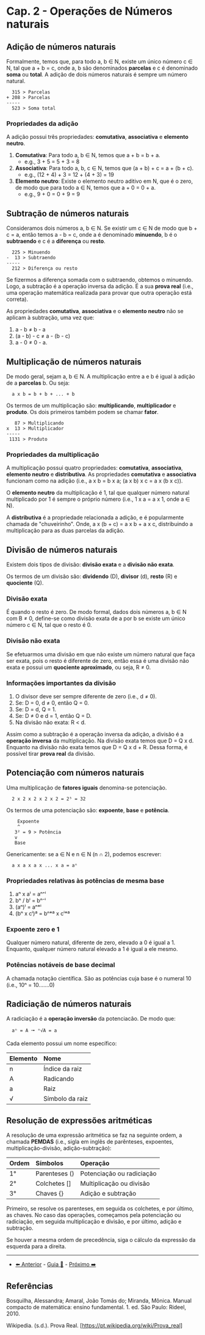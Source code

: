 # Cap. 2 - Operações de Números naturais

## Adição de números naturais

Formalmente, temos que, para todo a, b ∈ N, existe um único número c ∈ N, tal que a + b = c, onde a, b são denominados **parcelas** e c é denominado **soma** ou **total**. A adição de dois números naturais é sempre um número natural.

```
  315 > Parcelas
+ 208 > Parcelas
-----
  523 > Soma total
```

### Propriedades da adição

A adição possui três propriedades: **comutativa**, **associativa** e **elemento neutro**.

1. **Comutativa**: Para todo a, b ∈ N, temos que a + b = b + a.
   - e.g., 3 + 5 = 5 + 3 = 8
2. **Associativa**: Para todo a, b, c ∈ N, temos que (a + b) + c = a + (b + c).
   - e.g., (12 + 4) + 3 = 12 + (4 + 3) = 19
3. **Elemento neutro**: Existe o elemento neutro aditivo em N, que é o zero, de modo que para todo a ∈ N, temos que a + 0 = 0 + a.
   - e.g., 9 + 0 = 0 + 9 = 9

## Subtração de números naturais

Consideramos dois números a, b ∈ N. Se existir um c ∈ N de modo que b + c = a, então temos a - b = c, onde a é denominado **minuendo**, b é o **subtraendo** e c é a **diferença** ou **resto**.

```
  225 > Minuendo
-  13 > Subtraendo
-----
  212 > Diferença ou resto
```

Se fizermos a diferença somada com o subtraendo, obtemos o minuendo. Logo, a subtração é a operação inversa da adição. É a sua **prova real** (i.e., uma operação matemática realizada para provar que outra operação está correta).

As propriedades **comutativa**, **associativa** e o **elemento neutro** não se aplicam à subtração, uma vez que:

1. a - b ≠ b - a
2. (a - b) - c ≠ a - (b - c)
3. a - 0 ≠ 0 - a.

## Multiplicação de números naturais

De modo geral, sejam a, b ∈ N. A multiplicação entre a e b é igual à adição de a **parcelas** b. Ou seja:

```
  a x b = b + b + ... + b
```

Os termos de um multiplicação são: **multiplicando**, **multiplicador** e **produto**. Os dois primeiros também podem se chamar **fator**.

```
   87 > Multiplicando
x  13 > Multiplicador
-----
 1131 > Produto
```

### Propriedades da multiplicação

A multiplicação possui quatro propriedades: **comutativa**, **associativa**, **elemento neutro** e **distributiva**. As propriedades **comutativa** e **associativa** funcionam como na adição (i.e., a x b = b x a; (a x b) x c = a x (b x c)).

O **elemento neutro** da multiplicação é 1, tal que qualquer número natural multiplicado por 1 é sempre o próprio número (i.e., 1 x a = a x 1, onde a ∈ N).

A **distributiva** é a propriedade relacionada a adição, e é popularmente chamada de "chuveirinho". Onde, a x (b + c) = a x b + a x c, distribuindo a multiplicação para as duas parcelas da adição.

## Divisão de números naturais

Existem dois tipos de divisão: **divisão exata** e a **divisão não exata**.

Os termos de um divisão são: **dividendo** (D), **divisor** (d), **resto** (R) e **quociente** (Q).

### Divisão exata

É quando o resto é zero. De modo formal, dados dois números a, b ∈ N com B ≠ 0, define-se como divisão exata de a por b se existe um único número c ∈ N, tal que o resto é 0.

### Divisão não exata

Se efetuarmos uma divisão em que não existe um número natural que faça ser exata, pois o resto é diferente de zero, então essa é uma divisão não exata e possui um **quociente aproximado**, ou seja, R ≠ 0.

### Informações importantes da divisão

1. O divisor deve ser sempre diferente de zero (i.e., d ≠ 0).
2. Se: D = 0, d ≠ 0, então Q = 0.
3. Se: D = d, Q = 1.
4. Se: D ≠ 0 e d = 1, então Q = D.
5. Na divisão não exata: R < d.

Assim como a subtração é a operação inversa da adição, a divisão é a **operação inversa** da multiplicação. Na divisão exata temos que D = Q x d. Enquanto na divisão não exata temos que D = Q x d + R. Dessa forma, é possível tirar **prova real** da divisão.

## Potenciação com números naturais

Uma multiplicação de **fatores iguais** denomina-se potenciação.

```
  2 x 2 x 2 x 2 x 2 = 2⁵ = 32
```

Os termos de uma potenciação são: **expoente**, **base** e **potência**.

```
    Expoente
    ^
   3² = 9 > Potência
   v
   Base
```

Genericamente: se a ∈ N e n ∈ N (n ∩ 2), podemos escrever:

```
  a x a x a x ... x a = aⁿ
```

### Propriedades relativas às potências de mesma base

1. aⁿ x aⁱ = aⁿ⁺ⁱ
2. bⁿ / bⁱ = bⁿ⁻ⁱ
3. (aⁿ)ⁱ = aⁿ\*ⁱ
4. (bⁿ x cⁱ)ª = bⁿ\*ª x cⁱ\*ª

### Expoente zero e 1

Qualquer número natural, diferente de zero, elevado a 0 é igual a 1. Enquanto, qualquer número natural elevado a 1 é igual a ele mesmo.

### Potências notáveis de base decimal

A chamada notação científica. São as potências cuja base é o numeral 10 (i.e., 10ⁿ = 10.......0)

## Radiciação de números naturais

A radiciação é a **operação inversão** da potenciacão. De modo que:

```
  aⁿ = A 🠖 ⁿ√A = a
```

Cada elemento possui um nome específico:

| Elemento | Nome            |
| :------- | :-------------- |
| n        | Índice da raiz  |
| A        | Radicando       |
| a        | Raiz            |
| √        | Símbolo da raiz |

## Resolução de expressões aritméticas

A resolução de uma expressão aritmética se faz na seguinte ordem, a chamada **PEMDAS** (i.e., sigla em inglês de parênteses, expoentes, multiplicação-divisão, adição-subtração):

| Ordem | Símbolos      | Operação                  |
| :---- | :------------ | :------------------------ |
| 1°    | Parenteses () | Potenciação ou radiciação |
| 2°    | Colchetes []  | Multiplicação ou divisão  |
| 3°    | Chaves {}     | Adição e subtração        |

Primeiro, se resolve os parenteses, em seguida os colchetes, e por último, as chaves. No caso das operações, começamos pela potenciação ou radiciação, em seguida multiplicação e divisão, e por último, adição e subtração.

Se houver a mesma ordem de precedência, siga o cálculo da expressão da esquerda para a direita.

---

- [⬅️ Anterior](1-numeros-e-conjuntos.md) - [Guia 📝](../guia-de-matematica.md) - [Próximo ➡️](3-divisor-de-um-numero.md)

## Referências

Bosquilha, Alessandra; Amaral, João Tomás do; Miranda, Mônica. Manual compacto de matemática: ensino fundamental. 1. ed. São Paulo: Rideel, 2010.

Wikipedia. (s.d.). Prova Real. [https://pt.wikipedia.org/wiki/Prova_real]
